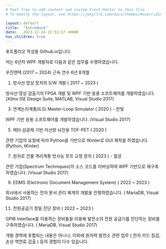 ```yaml
---
# Feel free to add content and custom Front Matter to this file.
# To modify the layout, see https://jekyllrb.com/docs/themes/#overriding-theme-defaults

layout: default
title:  "Introduce"
date:   2023-12-24 22:51:17 +0900
has_children: true
---
```

포트폴리오 작성용 Github.io입니다.

저는 6년차 WPF 개발자로 다음과 같은 업무를 수행하였습니다.




우진엔텍 (2017 ~ 2024)
근속 연수 6년 8개월

  1. 방사선 영상 장치의 S/W 개발 ( 2017 ~ 2023 )

방사선 영상 검출기의 FPGA 개발 및 WPF 기반 응용 소프트웨어를 개발하였습니다.
(Xilinx ISE Design Suite, MATLAB, Visual Studio 2017)


  3. 연계논리계통(ILS) Master-Loop Simulator ( 2020 ) - 한빛

WPF 기반 응용 소프트웨어를 개발하였습니다.
(Visual Studio 2017)


  5. 메타 섬광체 기반 저선량 뇌전용 TOF-PET ( 2020 )

관련 기업의 요청에 따라 Python을 기반으로 tKinter로 GUI 제작을 하였습니다.
(Python, tKinter)


  7. 원자로 건물 격리계통 방사능 루프 교정 장치 ( 2023 ) - 월성

관련 기업(Spectrum Techniques)의 소스 코드를 리버싱하여 WPF 기반으로 재구축하였습니다.
(Visual Studio 2017)


  9. EDMS (Electronic Document Management System) ( 2022 ~ 2023 )

회사에서 사용하는 전자 문서 관리 체계의 개발을 진행하였습니다.
( MariaDB, Visual Studio 2017)


  11. 전원공급기 정밀 진단 장비 ( 2022 ~ 2023 )

GPIB Interface를 이용하는 장비들을 이용해 발전소의 전원 공급기를 진단하는 장비를 구축하였습니다.
( MariaDB, Visual Studio 2017)


개발 경력에 포함되는 내용은 아니나, 
이외에 원자력 발전소 관련 업무 ( 전자 카드 점검, 손상 핵연료 검출 ) 등의 경험이 다수 있습니다.
